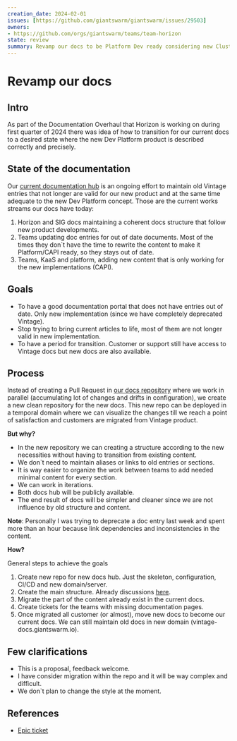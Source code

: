 ```yaml
---
creation_date: 2024-02-01
issues: [https://github.com/giantswarm/giantswarm/issues/29503]
owners:
- https://github.com/orgs/giantswarm/teams/team-horizon
state: review
summary: Revamp our docs to be Platform Dev ready considering new Cluster API (CAPI) architecture. Instead of modifying existing doc content find a way to create those from a clean plate and avoid stale content.
---
```


# Revamp our docs

## Intro

As part of the Documentation Overhaul that Horizon is working on during first quarter of 2024 there was idea of how to transition for our current docs to a desired state where the new Dev Platform product is described correctly and precisely.

## State of the documentation

Our [current documentation hub](https://docs.giantswarm.io) is an ongoing effort to maintain old Vintage entries that not longer are valid for our new product and at the same time adequate to the new Dev Platform concept. Those are the current works streams our docs have today:

1) Horizon and SIG docs maintaining a coherent docs structure that follow new product developments.
2) Teams updating doc entries for out of date documents. Most of the times they don`t have the time to rewrite the content to make it Platform/CAPI ready, so they stays out of date.
3) Teams, KaaS and platform, adding new content that is only working for the new implementations (CAPI).

## Goals

- To have a good documentation portal that does not have entries out of date. Only new implementation (since we have completely deprecated Vintage).
- Stop trying to bring current articles to life, most of them are not longer valid in new implementation.
- To have a period for transition. Customer or support still have access to Vintage docs but new docs are also available.

## Process

Instead of creating a Pull Request in [our docs repository](https://github.com/giantswarm/docs) where we work in parallel (accumulating lot of changes and drifts in configuration), we create a new clean repository for the new docs. This new repo can be deployed in a temporal domain where we can visualize the changes till we reach a point of satisfaction and customers are migrated from Vintage product.

**But why?**

- In the new repository we can creating a structure according to the new necessities without having to transition from existing content.
- We don`t need to maintain aliases or links to old entries or sections.
- It is way easier to organize the work between teams to add needed minimal content for every section.
- We can work in iterations.
- Both docs hub will be publicly available.
- The end result of docs will be simpler and cleaner since we are not influence by old structure and content.

__Note__: Personally I was trying to deprecate a doc entry last week and spent more than an hour because link dependencies and inconsistencies in the content.

**How?**

General steps to achieve the goals

1) Create new repo for new docs hub. Just the skeleton, configuration, CI/CD and new domain/server.
2) Create the main structure. Already discussions [here](https://miro.com/app/board/uXjVO2Dh15w=/).
3) Migrate the part of the content already exist in the current docs.
4) Create tickets for the teams with missing documentation pages.
5) Once migrated all customer (or almost), move new docs to become our current docs. We can still maintain old docs in new domain (vintage-docs.giantswarm.io).

## Few clarifications

- This is a proposal, feedback welcome.
- I have consider migration within the repo and it will be way complex and difficult.
- We don`t plan to change the style at the moment.

## References

- [Epic ticket](https://github.com/giantswarm/giantswarm/issues/29503)
